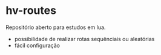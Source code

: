 # hv-routes
Repositório aberto para estudos em lua.

- possibilidade de realizar rotas sequênciais ou aleatórias
- fácil configuração
